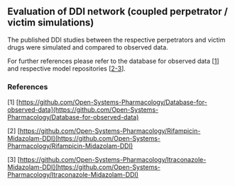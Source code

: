 ## Evaluation of DDI network (coupled perpetrator / victim simulations)

The published DDI studies between the respective perpetrators and victim drugs were simulated and compared to observed data.

For further references please refer to the database for observed data [[1](#reference)] and respective model repositories [[2-3](#reference)].



### References

[1] [https://github.com/Open-Systems-Pharmacology/Database-for-observed-data](https://github.com/Open-Systems-Pharmacology/Database-for-observed-data)

[2] [https://github.com/Open-Systems-Pharmacology/Rifampicin-Midazolam-DDI](https://github.com/Open-Systems-Pharmacology/Rifampicin-Midazolam-DDI)

[3] [https://github.com/Open-Systems-Pharmacology/Itraconazole-Midazolam-DDI](https://github.com/Open-Systems-Pharmacology/Itraconazole-Midazolam-DDI)



